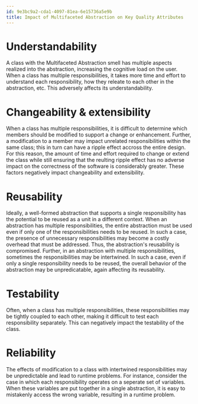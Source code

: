 ```yaml
---
id: 9e3bc9a2-cda1-4097-81ea-6e15736a5e9b
title: Impact of Multifaceted Abstraction on Key Quality Attributes
---
```


# Understandability

A class with the Multifaceted Abstraction smell has multiple aspects
realized into the abstraction, increasing the cognitive load on the
user. When a class has multiple responsibilities, it takes more time and
effort to understand each responsibility, how they releate to each other
in the abstraction, etc. This adversely affects its understandability.

# Changeability & extensibility

When a class has multiple responsibilities, it is difficult to determine
which members should be modified to support a change or enhancement.
Further, a modification to a member may impact unrelated
responsibilities within the same class; this in turn can have a ripple
effect accross the entire design. For this reason, the amount of time
and effort required to change or extend the class while still ensuring
that the reulting ripple effect has no adverse impact on the correctness
of the software is considerably greater. These factors negatively impact
changeability and extensibility.

# Reusability

Ideally, a well-formed abstraction that supports a single responsibility
has the potential to be reused as a unit in a different context. When an
abstraction has multiple responsibilities, the entire abstraction must
be used even if only one of the responsibilities needs to be reused. In
such a case, the presence of unnecessary responsibilities may become a
costly overhead that must be addressed. Thus, the abstraction's
reusability is compromised. Further, in an abstraction with multiple
responsibilities, sometimes the responsibilities may be intertwined. In
such a case, even if only a single responsibility needs to be reused,
the overall behavior of the abstraction may be unpredicatable, again
affecting its reusability.

# Testability

Often, when a class has multiple responsibilities, these
responsibilities may be tightly coupled to each other, making it
difficult to test each responsibility separately. This can negatively
impact the testability of the class.

# Reliability

The effects of modification to a class with intertwined responsibilities
may be unpredictable and lead to runtime problems. For instance,
consider the case in which each responsibility operates on a seperate
set of variables. When these variables are put together in a single
abstraction, it is easy to mistakenly access the wrong variable,
resulting in a runtime problem.
